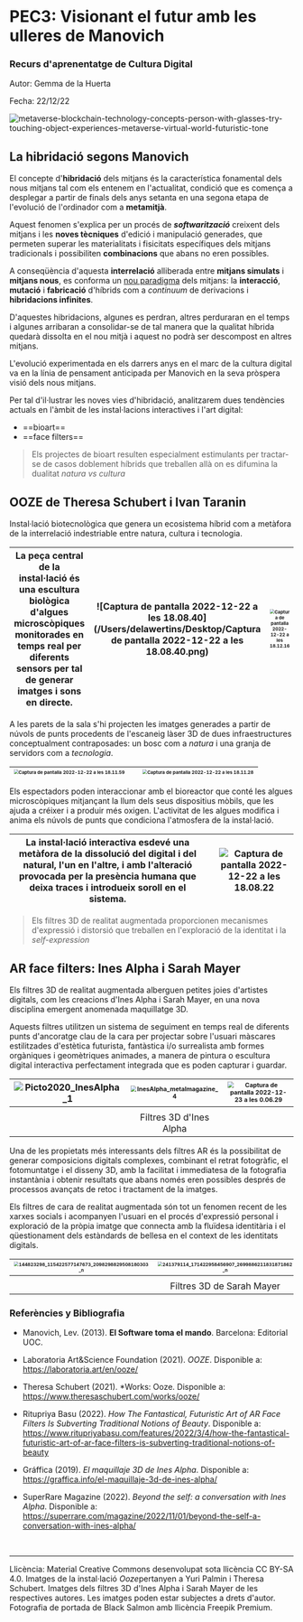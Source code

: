 # PEC3: Visionant el futur amb les ulleres de Manovich 

### Recurs d'aprenentatge de Cultura Digital


Autor: Gemma de la Huerta


Fecha: 22/12/22

![metaverse-blockchain-technology-concepts-person-with-glasses-try-touching-object-experiences-metaverse-virtual-world-futuristic-tone](/Users/delawertins/Downloads/metaverse-blockchain-technology-concepts-person-with-glasses-try-touching-object-experiences-metaverse-virtual-world-futuristic-tone.jpg) 

## La hibridació segons Manovich

El concepte d'**hibridació** dels mitjans és la característica fonamental dels nous mitjans tal com els entenem en l'actualitat, condició que es comença a desplegar a partir de finals dels anys setanta en una segona etapa de l'evolució de l'ordinador com a **metamitjà**.



Aquest fenomen s'explica per un procés de ***softwarització*** creixent dels mitjans i les **noves tècniques** d'edició i manipulació generades, que permeten superar les materialitats i fisicitats específiques dels mitjans tradicionals i possibiliten **combinacions** que abans no eren possibles. 



A conseqüència d'aquesta **interrelació** alliberada entre **mitjans simulats** i **mitjans nous**, es conforma un <u>nou paradigma</u> dels mitjans: la **interacció**, **mutació** i **fabricació** d'híbrids com a *continuum* de derivacions i **hibridacions infinites**. 



D'aquestes hibridacions, algunes es perdran, altres perduraran en el temps i algunes arribaran a consolidar-se de tal manera que la qualitat híbrida quedarà dissolta en el nou mitjà i aquest no podrà ser descompost en altres mitjans. 



L'evolució experimentada en els darrers anys en el marc de la cultura digital va en la línia de pensament anticipada per Manovich en la seva pròspera visió dels nous mitjans. 



Per tal d'il·lustrar les noves vies d'hibridació, analitzarem dues tendències actuals en l'àmbit de les instal·lacions interactives i l'art digital: 

- ==bioart==
- ==face filters== 







> Els projectes de bioart resulten especialment estimulants per tractar-se de casos doblement híbrids que treballen allà on es difumina la dualitat *natura vs cultura*

## OOZE de Theresa Schubert i Ivan Taranin 

Instal·lació biotecnològica que genera un ecosistema híbrid com a metàfora de la interrelació indestriable entre natura, cultura i tecnologia.

| La peça central de la instal·lació és una escultura biològica d'algues microscòpiques  monitorades en temps real per diferents sensors per tal de generar imatges i sons en directe. | ![Captura de pantalla 2022-12-22 a les 18.08.40](/Users/delawertins/Desktop/Captura de pantalla 2022-12-22 a les 18.08.40.png) | <img src="/Users/delawertins/Desktop/Captura de pantalla 2022-12-22 a les 18.12.16.png" alt="Captura de pantalla 2022-12-22 a les 18.12.16" style="zoom:50%;" /> |
| ------------------------------------------------------------ | ------------------------------------------------------------ | ------------------------------------------------------------ |



A les parets de la sala s'hi projecten les imatges generades a partir de núvols de punts procedents de l'escaneig làser 3D de dues infraestructures conceptualment contraposades: un bosc com a *natura* i una granja de servidors com a *tecnologia*.

| <img src="/Users/delawertins/Desktop/Captura de pantalla 2022-12-22 a les 18.11.59.png" alt="Captura de pantalla 2022-12-22 a les 18.11.59" style="zoom:50%;" /> |      | <img src="/Users/delawertins/Desktop/Captura de pantalla 2022-12-22 a les 18.11.28.png" alt="Captura de pantalla 2022-12-22 a les 18.11.28" style="zoom:50%;" /> |
| ------------------------------------------------------------ | ---- | ------------------------------------------------------------ |



Els espectadors poden interaccionar amb el bioreactor que conté les algues microscòpiques mitjançant la llum dels seus dispositius mòbils, que les ajuda a créixer i a produir més oxigen. L'activitat de les algues modifica i anima els núvols de punts que condiciona l'atmosfera de la instal·lació.

| La instal·lació interactiva esdevé una metàfora de la dissolució del digital i del natural, l'un en l'altre, i amb l'alteració provocada per la presència humana que deixa traces i introdueix soroll en el sistema. |      | <img src="/Users/delawertins/Desktop/Captura de pantalla 2022-12-22 a les 18.08.22.png" alt="Captura de pantalla 2022-12-22 a les 18.08.22"  /> |
| ------------------------------------------------------------ | ---- | ------------------------------------------------------------ |







> Els filtres 3D de realitat augmentada proporcionen mecanismes d'expressió i distorsió que treballen en l'exploració de la identitat i la *self-expression*

## AR face filters: Ines Alpha i Sarah Mayer

Els filtres 3D de realitat augmentada alberguen petites joies d'artistes digitals, com les creacions d'Ines Alpha i Sarah Mayer, en una nova disciplina emergent anomenada maquillatge 3D.



Aquests filtres utilitzen un sistema de seguiment en temps real de diferents punts d'ancoratge clau de la cara per projectar sobre l'usuari màscares estilitzades d'estètica futurista, fantàstica i/o surrealista amb formes orgàniques i geomètriques animades, a manera de pintura o escultura digital interactiva perfectament integrada que es poden capturar i guardar.

| ![Picto2020_InesAlpha_1](/Users/delawertins/Desktop/Picto2020_InesAlpha_1.jpg) | <img src="/Users/delawertins/Desktop/InesAlpha_metalmagazine_4.jpg" alt="InesAlpha_metalmagazine_4" style="zoom:67%;" /> | <img src="/Users/delawertins/Desktop/Captura de pantalla 2022-12-23 a les 0.06.29.png" alt="Captura de pantalla 2022-12-23 a les 0.06.29" style="zoom:67%;" /> |
| ------------------------------------------------------------ | :----------------------------------------------------------: | ------------------------------------------------------------ |
|                                                              |                                                              |                                                              |
|                                                              |                   Filtres 3D d'Ines Alpha                    |                                                              |



Una de les propietats més interessants dels filtres AR és la possibilitat de generar composicions digitals complexes, combinant el retrat fotogràfic, el fotomuntatge i el disseny 3D, amb la facilitat i immediatesa de la fotografia instantània i obtenir resultats que abans només eren possibles després de processos avançats de retoc i tractament de la imatges. 



Els filtres de cara de realitat augmentada són tot un fenomen recent de les xarxes socials i acompanyen l'usuari en el procés d'expressió personal i exploració de la pròpia imatge que connecta amb la fluïdesa identitària i el qüestionament dels estàndards de bellesa en el context de les identitats digitals.



| <img src="/Users/delawertins/Desktop/144823298_115422577147673_2098298829508180303_n.jpg" alt="144823298_115422577147673_2098298829508180303_n" style="zoom:50%;" /> | <img src="/Users/delawertins/Desktop/241379114_171422958456907_2699886211831871862_n.jpg" alt="241379114_171422958456907_2699886211831871862_n" style="zoom:50%;" /> | <img src="/Users/delawertins/Desktop/133826506_431600327971618_525626628654004950_n.jpg" alt="133826506_431600327971618_525626628654004950_n" style="zoom:50%;" /> |
| :----------------------------------------------------------: | :----------------------------------------------------------: | ------------------------------------------------------------ |
|                                                              |                                                              |                                                              |
|                                                              |                  Filtres 3D de Sarah Mayer                   |                                                              |




### Referències y Bibliografia

* Manovich, Lev. (2013). **El Software toma el mando**. Barcelona: Editorial UOC. 

* Laboratoria Art&Science Foundation (2021). *OOZE*. Disponible a: https://laboratoria.art/en/ooze/

* Theresa Schubert (2021). *Works: Ooze. Disponible a: https://www.theresaschubert.com/works/ooze/

* Ritupriya Basu (2022). *How The Fantastical, Futuristic Art of AR Face Filters Is Subverting Traditional Notions of Beauty*. Disponible a:  https://www.ritupriyabasu.com/features/2022/3/4/how-the-fantastical-futuristic-art-of-ar-face-filters-is-subverting-traditional-notions-of-beauty

* Gráffica (2019). *El maquillaje 3D de Ines Alpha*. Disponible a: https://graffica.info/el-maquillaje-3d-de-ines-alpha/

* SuperRare Magazine (2022). *Beyond the self: a conversation with Ines Alpha*. Disponible a: https://superrare.com/magazine/2022/11/01/beyond-the-self-a-conversation-with-ines-alpha/

  ‌


----

Llicència: Material Creative Commons desenvolupat sota llicència CC BY-SA 4.0. Imatges de la instal·lació *Ooze*pertanyen a Yuri Palmin i Theresa Schubert. Imatges dels filtres 3D d'Ines Alpha i Sarah Mayer de les respectives autores. Les imatges poden estar subjectes a drets d'autor. Fotografia de portada de Black Salmon amb llicència Freepik Premium.
